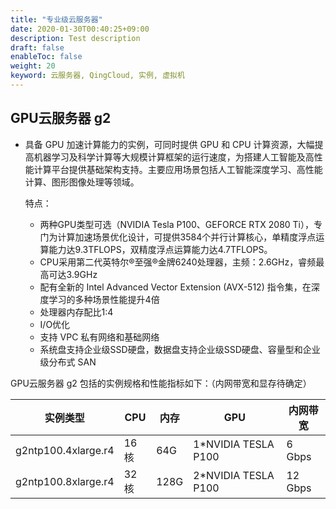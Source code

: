 ```yaml
---
title: "专业级云服务器"
date: 2020-01-30T00:40:25+09:00
description: Test description
draft: false
enableToc: false
weight: 20
keyword: 云服务器, QingCloud, 实例, 虚拟机
---
```


## GPU云服务器 g2

- 具备 GPU 加速计算能力的实例，可同时提供 GPU 和 CPU 计算资源，大幅提高机器学习及科学计算等大规模计算框架的运行速度，为搭建人工智能及高性能计算平台提供基础架构支持。主要应用场景包括人工智能深度学习、高性能计算、图形图像处理等领域。

  特点：

  - 两种GPU类型可选（NVIDIA Tesla P100、GEFORCE RTX 2080 Ti），专门为计算加速场景优化设计，可提供3584个并行计算核心，单精度浮点运算能力达9.3TFLOPS，双精度浮点运算能力达4.7TFLOPS。
  - CPU采用第二代英特尔®至强®金牌6240处理器，主频：2.6GHz，睿频最高可达3.9GHz
  - 配有全新的 Intel Advanced Vector Extension (AVX-512) 指令集，在深度学习的多种场景性能提升4倍
  - 处理器内存配比1:4
  - I/O优化
  - 支持 VPC 私有网络和基础网络
  - 系统盘支持企业级SSD硬盘，数据盘支持企业级SSD硬盘、容量型和企业级分布式 SAN



GPU云服务器 g2 包括的实例规格和性能指标如下：（内网带宽和显存待确定）

| 实例类型            | CPU  | 内存 | GPU                 | 内网带宽 |
| ------------------- | ---- | ---- | ------------------- | -------- |
| g2ntp100.4xlarge.r4 | 16核 | 64G  | 1*NVIDIA TESLA P100 | 6 Gbps   |
| g2ntp100.8xlarge.r4 | 32核 | 128G | 2*NVIDIA TESLA P100 | 12 Gbps  |

